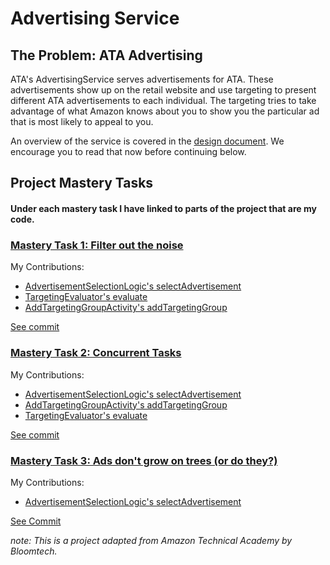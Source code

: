 # Advertising Service

## The Problem: ATA Advertising

ATA's AdvertisingService serves advertisements for ATA. These advertisements show up on the retail website and use 
targeting to present different ATA advertisements to each individual. The targeting tries to take advantage of what 
Amazon knows about you to show you the particular ad that is most likely to appeal to you.

An overview of the service is covered in the [design document](DESIGN_DOCUMENT.md). We encourage you to read that now
before continuing below.

## Project Mastery Tasks
#### Under each mastery task I have linked to parts of the project that are my code.
### [Mastery Task 1: Filter out the noise](tasks/project-mastery-tasks/MasteryTask01.md)
My Contributions:
- [AdvertisementSelectionLogic's selectAdvertisement](https://github.com/tkozzer/advertising-service/tree/sprint-25/src/com/amazon/ata/advertising/service/businesslogic/AdvertisementSelectionLogic.java)
- [TargetingEvaluator's evaluate](https://github.com/tkozzer/advertising-service/tree/sprint-25/src/com/amazon/ata/advertising/service/targeting/TargetingEvaluator.java) 
- [AddTargetingGroupActivity's addTargetingGroup](https://github.com/tkozzer/advertising-service/tree/sprint-25/src/com/amazon/ata/advertising/service/activity/AddTargetingGroupActivity.java)

[See commit](https://github.com/tkozzer/advertising-service/commit/dd3310825274bc0c247de32d6f84f61a544c4050)

### [Mastery Task 2: Concurrent Tasks](tasks/project-mastery-tasks/MasteryTask02.md)
My Contributions:
- [AdvertisementSelectionLogic's selectAdvertisement](https://github.com/tkozzer/advertising-service/tree/sprint-26/src/com/amazon/ata/advertising/service/businesslogic/AdvertisementSelectionLogic.java)
- [AddTargetingGroupActivity's addTargetingGroup](https://github.com/tkozzer/advertising-service/tree/sprint-26/src/com/amazon/ata/advertising/service/activity/AddTargetingGroupActivity.java)
- [TargetingEvaluator's evaluate](https://github.com/tkozzer/advertising-service/tree/sprint-26/src/com/amazon/ata/advertising/service/targeting/TargetingEvaluator.java)  

[See commit](https://github.com/tkozzer/advertising-service/commit/23f0e5418f4ad24e7f610a6a65bbde720efdfbbc)

### [Mastery Task 3: Ads don't grow on trees (or do they?)](tasks/project-mastery-tasks/MasteryTask03.md)
My Contributions:

- [AdvertisementSelectionLogic's selectAdvertisement](src/com/amazon/ata/advertising/service/businesslogic/AdvertisementSelectionLogic.java)

[See Commit](https://github.com/tkozzer/advertising-service/commit/1584399eceb57e834bf575d513e8b9eaa8766785)

*note: This is a project adapted from Amazon Technical Academy by Bloomtech.*
